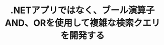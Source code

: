 ---
############################# Static ############################
layout: "auto-gen-gist"
draft: false
path: "ja/search/net/boolean/xla/"
otherformats: PDF DOC DOT DOCX DOCM DOTX DOTM TXT ODT OTT RTF XLS XLT XLSX XLSM XLSB XLTX XLTM XLAM ODS OTS CSV TSV XML PPT PPS POT PPTX PPTM POTX POTM PPSX PPSM ODP PST OST EML EMLX MSG ONE ZIP XHTML MHTML MD CHM EPUB  FB2 

############################# Head ############################
head_title: ".NETを介した検索クエリにブール検索演算子(AND、OR、NOT)を追加する"
head_description: "GroupDocs.Search .NET APIを使用すると、ソフトウェア開発者は、.NETアプリ内ではなく、ブール演算子AND、ORを使用して、ブール検索を追加したり、新しいクエリを開発したりできます。."

############################# Header ############################
title: ".NETアプリではなく、ブール演算子AND、ORを使用して複雑な検索クエリを開発する"
description: "GroupDocs.Search .NET APIを使用すると、コンピュータープログラマーは、.NETアプリケーション内でブール演算子(AND、OR、NOT) を使用して複雑な検索クエリを開発できます。 "

######################### Download Button #######################
button:
    enable: true

############################# About ############################
about:
    enable: true
    title: "ブール検索とは何ですか？ブール演算子の使用方法は？"
    content: |
       ブール検索は、ユーザーがさまざまなキーワードを演算子と組み合わせて、検索結果をバインド、拡大、および定義できるようにする非常に便利な検索手順です。 AND、OR、NOT、NEARなどのブール演算子は、制限を定義することにより、ユーザーがより広い範囲の結果を取得したり、無関係な検索結果の数を減らしたりするのに役立ちます。 GroupDocs.Search for .NETは、強力な高性能ドキュメント検索APIであり、ソフトウェア開発者は、PDF、HTML、Outlook電子メール、Microsoft Office Word、Excelワークシートなどの最も一般的なドキュメントファイル形式のテキスト検索とインデックス作成を実行できるアプリケーションを開発できます。 、PowerPointプレゼンテーション、Outlook MSG、PSTなど。ブールAND演算子を使用して、入力したすべての単語の結果を表示できます。OR演算子を使用すると、入力した任意の単語の結果を表示できます。NOT演算子を使用すると、出現しない検索結果を表示できます。優れた機能の1つは、キーボードレイアウトと一致しない言語で記述された検索クエリを認識できることです。  

############################# content ############################
steps:
    enable: true
    block:
    - title_left: ".NETを介した検索クエリでブールAND演算子を使用する"
      content_left: |
       GroupDocs.Search .NET APIは、.NETアプリケーション内にブール検索機能を追加するための完全なサポートを提供します。 以下のC＃コード例は、独自の.NETアプリケーション内でテキストおよびオブジェクト形式のクエリでブール「AND」演算子を作成する方法を示しています。

      title_right: " ブール演算子ANDを使用してXLAドキュメントを検索 "
      content_right: |
         * まず、インデックスフォルダとドキュメントフォルダへのパスを指定する必要があります。
         * [Index](https://apireference.groupdocs.com/search/net/groupdocs.search/index/constructors/2)クラスのインスタンスを呼び出して、指定したフォルダーにインデックスを作成します
         * [検索](https://apireference.groupdocs.com/search/net/groupdocs.search/index/methods/search)メソッドを呼び出して、指定したフォルダーからドキュメントにインデックスを付ける
         * [SearchQuery](https://apireference.groupdocs.com/search/net/groupdocs.search/searchquery)クラスを呼び出してサブクエリ1を作成し、サブクエリ2を作成する
         * [CreateAndQuery](https://apireference.groupdocs.com/search/net/groupdocs.search/index/methods/search) メソッドを呼び出して、サブクエリを1つのクエリに結合します
         * 検索を開始し、検索結果を表示します
         
        
      gisthash: "fa9773cd8d0f379a638e495ad2541a5b"
      gistfile: "use_boolean_and_operator_dotnet.cs"

    - title_left: "ブール演算子の使用方法または.NET経由"
      content_left: |
       GroupDocs.Search for .NETは、ソフトウェアプログラマーが多くの一般的なドキュメント形式を検索できるようにする強力なAPIです。 以下のC＃.NETコード例は、C＃アプリケーション内のテキストおよびオブジェクトフォームクエリでブール「OR」演算子を使用する方法を示しています。

      title_right: "ブールOR演算子を使用してXLAファイルを検索します"
      content_right: |
        * まず、インデックスフォルダとドキュメントフォルダへのパスを指定する必要があります。
        * [Index](https://apireference.groupdocs.com/search/net/groupdocs.search/index/constructors/2)クラスのインスタンスを呼び出して、指定したフォルダーにインデックスを作成します
        * [検索](https://apireference.groupdocs.com/search/net/groupdocs.search/index/methods/search)メソッドを呼び出して、指定したフォルダーからドキュメントにインデックスを付ける
        * [SearchQuery](https://apireference.groupdocs.com/search/net/groupdocs.search/searchquery) クラスを呼び出してサブクエリ1を作成し、サブクエリ2を作成する
        * [CreateOrQuery](https://apireference.groupdocs.com/search/net/groupdocs.search/searchquery/methods/createorquery) メソッドを呼び出して、サブクエリを1つのクエリに結合します
        * 検索を開始し、検索結果を表示します
     
      gisthash: "c0b22e80f881f8dbc0da17f92c01efc7"
      gistfile: "use_boolean_or_operator_dotnet.cs"
      
    - title_left: "ブール演算子を使用して複雑な検索クエリを作成する"
      content_left: |
        GroupDocs.Search .NETを使用すると、コンピュータープログラマーは、さまざまなブール演算子を組み合わせて、独自の.NETアプリ内に複雑な検索クエリを作成できます。 次の.NETコード例は、外部のソフトウェアやツールをインストールせずにドキュメント検索機能を複雑にする方法を示しています。

      title_right: "複雑な検索クエリを使用してXLAドキュメントを検索する"
      content_right: |
        * まず、インデックスフォルダとドキュメントフォルダへのパスを指定する必要があります。
        * [Index](https://apireference.groupdocs.com/search/net/groupdocs.search/index/constructors/2)クラスのインスタンスを呼び出して、指定したフォルダーにインデックスを作成します
        * [検索](https://apireference.groupdocs.com/search/net/groupdocs.search/index/methods/search)メソッドを呼び出して、指定したフォルダーからドキュメントにインデックスを付ける
        *検索を開始し、検索結果のテキストクエリを表示します
        *オブジェクトクエリで検索
        * [SearchQuery](https://apireference.groupdocs.com/search/net/groupdocs.search/searchquery)クラスを呼び出してWordQueryとrelativityWordQueryを作成する
        * [CreateAndQuery](https://apireference.groupdocs.com/search/net/groupdocs.search/index/methods/search)メソッドを呼び出して、サブクエリを1つのクエリに結合します
        * [SearchQuery](https://apireference.groupdocs.com/search/net/groupdocs.search/searchquery)クラスを呼び出してeinsteinWordQueryとalbertWordQueryを作成する
        * [CreateOrQuery](https://apireference.groupdocs.com/search/net/groupdocs.search/searchquery/methods/createorquery) メソッドを呼び出して、サブクエリを1つのクエリに結合します
        * [CreateOrQuery](https://apireference.groupdocs.com/search/net/groupdocs.search/searchquery/methods/createorquery) メソッドを呼び出して、サブクエリを1つのクエリに結合します
        * 検索を開始し、検索結果を表示します
     
      gisthash: "216af02ebdd08331fdd05faf8c39e528"
      gistfile: "create_complex_queries_boolean_operator_dotnet.cs"

    - title_left: "システム要求"
      content_left: |
        GroupDocs.Search for .NETは、すべての主要なプラットフォームとオペレーティングシステムでサポートされています。 完全なシステム要件ガイドについては、以下のコードを実行する前に[システム要件](https://docs.groupdocs.com/search/net/system-requirements/) にアクセスしてください。次の前提条件がインストールされていることを確認してください。 システム：
          *オペレーティングシステム：Microsoft Windows、Linux、MacOS
          *開発環境：Visual Studio、Xamarin、MonoDevelopなど
          *フレームワーク：.NETフレームワーク、.NET標準、.NETコア、モノラル
          * [NuGet](https://www.nuget.org/packages/GroupDocs.search/) から最新バージョンのGroupDocs.Search for.NETAPIを入手してください。
        
      title_right: "GroupDocs.Search を使用する理由"
      content_right: |
        * メモリ内およびディスク上での検索インデックスの作成。
        * ファイル、ストリーム、または構造からインデックスを作成する機能。
        * パスワードで保護されたドキュメントのインデックス作成のサポート。
        * 複数のインデックスのマージのサポート。
        * 検索のインデックス作成中にドキュメントをフィルタリングします。
        * 検索中のスペルチェックのサポート。
        * ブレンドされた文字は完全にサポートされています
        * さまざまな種類の検索を1つの検索クエリに結合します。
        * 単純な単語と正規表現の検索がサポートされています
        * 検索クエリでのエイリアス置換を完全にサポートします。

demos:
    enable: true
        

more_formats:
    enable: true


back_to_top:
    enable: true
---